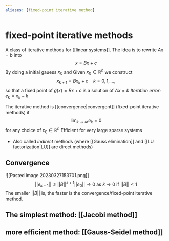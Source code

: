 ```yaml
---
aliases: [fixed-point iterative method]
---
```


# fixed-point iterative methods
A class of iterative methods for [[linear systems]].
The idea is to rewrite $Ax=b$ into $$x= Bx +c$$By doing a initial gauess $x_{0}$ and
Given $x_{0} \in \mathbb{R}^{n}$ we construct $$x_{k+1} = Bx_{k}+c \ \ \ \ k=0,1,...,$$so that a fixed point of $g(x) = Bx+c$ is a solution of $Ax =b$
*Iteration error:* $e_{k}=x_{k}-k$

The iterative method is [[convergence|convergent]] (fixed-point iterative methods) if $$\lim_{k\to \infty }e_{k}= 0$$for any choice of $x_{0} \in \mathbb{R}^{n}$
Efficient for very large sparse systems
- Also called *indirect* methods (where [[Gauss elimination]] and [[LU factorization|LU]] are direct methods)

## Convergence

![[Pasted image 20230327153701.png]]$$ \lvert \lvert e_{k+1} \rvert \rvert \leq \lvert \lvert B \rvert \rvert^{k+1} \lvert \lvert e_{0} \rvert \rvert \rightarrow 0 \text{ as } k \rightarrow 0 \text{ if } \lvert \lvert B \rvert \rvert < 1$$The smaller $\lvert \lvert B \rvert \rvert$ is, the faster is the convergence/fixed-point iterative method.

## The simplest method: [[Jacobi method]]

## more efficient method: [[Gauss-Seidel method]]